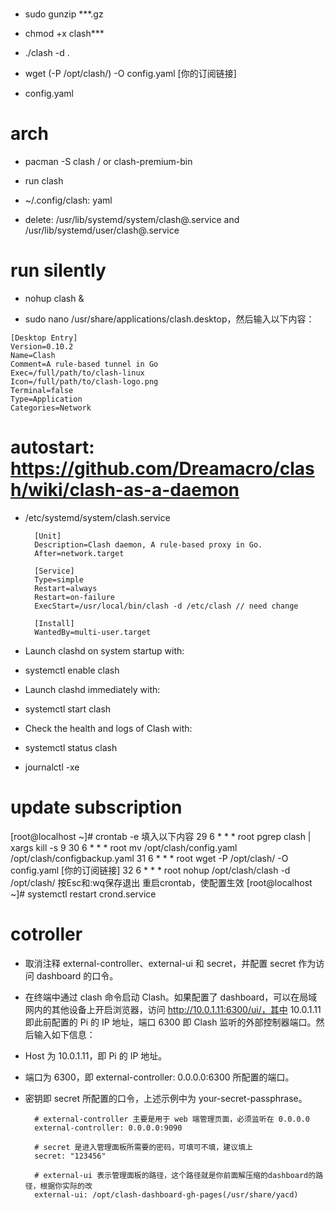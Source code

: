 #
- sudo gunzip ***.gz
- chmod +x clash***
- ./clash -d .

- wget (-P /opt/clash/) -O config.yaml [你的订阅链接]
- config.yaml

# arch

- pacman -S clash / or clash-premium-bin
- run clash
- ~/.config/clash: yaml

- delete: /usr/lib/systemd/system/clash@.service and  /usr/lib/systemd/user/clash@.service

# run silently

- nohup clash &

- sudo nano /usr/share/applications/clash.desktop，然后输入以下内容：

```
[Desktop Entry]
Version=0.10.2
Name=Clash
Comment=A rule-based tunnel in Go
Exec=/full/path/to/clash-linux
Icon=/full/path/to/clash-logo.png
Terminal=false
Type=Application
Categories=Network
```

# autostart: https://github.com/Dreamacro/clash/wiki/clash-as-a-daemon

- /etc/systemd/system/clash.service

        [Unit]
        Description=Clash daemon, A rule-based proxy in Go.
        After=network.target
        
        [Service]
        Type=simple
        Restart=always
        Restart=on-failure
        ExecStart=/usr/local/bin/clash -d /etc/clash // need change
        
        [Install]
        WantedBy=multi-user.target

- Launch clashd on system startup with:
- systemctl enable clash
- Launch clashd immediately with:
- systemctl start clash
- Check the health and logs of Clash with:
- systemctl status clash
- journalctl -xe

# update subscription

[root@localhost ~]# crontab -e
填入以下内容
29 6    * * *   root    pgrep clash | xargs kill -s 9
30 6    * * *   root    mv /opt/clash/config.yaml /opt/clash/configbackup.yaml
31 6    * * *   root    wget -P /opt/clash/ -O config.yaml [你的订阅链接]
32 6    * * *   root    nohup /opt/clash/clash -d /opt/clash/
按Esc和:wq保存退出
重启crontab，使配置生效
[root@localhost ~]# systemctl restart crond.service

# cotroller

- 取消注释 external-controller、external-ui 和 secret，并配置 secret 作为访问 dashboard 的口令。

- 在终端中通过 clash 命令启动 Clash。如果配置了 dashboard，可以在局域网内的其他设备上开启浏览器，访问 http://10.0.1.11:6300/ui/，其中 10.0.1.11 即此前配置的 Pi 的 IP 地址，端口 6300 即 Clash 监听的外部控制器端口。然后输入如下信息：

- Host 为 10.0.1.11，即 Pi 的 IP 地址。
- 端口为 6300，即 external-controller: 0.0.0.0:6300 所配置的端口。
- 密钥即 secret 所配置的口令，上述示例中为 your-secret-passphrase。

        # external-controller 主要是用于 web 端管理页面，必须监听在 0.0.0.0
        external-controller: 0.0.0.0:9090
        
        # secret 是进入管理面板所需要的密码，可填可不填，建议填上
        secret: "123456"
        
        # external-ui 表示管理面板的路径，这个路径就是你前面解压缩的dashboard的路径，根据你实际的改
        external-ui: /opt/clash-dashboard-gh-pages(/usr/share/yacd)

